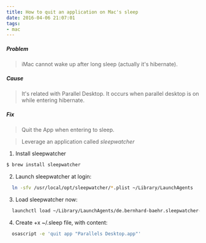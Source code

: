 ```yaml
---
title: How to quit an application on Mac's sleep
date: 2016-04-06 21:07:01
tags:
- mac
---
```


##### Problem
> iMac cannot wake up after long sleep (actually it's hibernate).

##### Cause
> It's related with Parallel Desktop.
> It occurs when parallel desktop is on while entering hibernate.

##### Fix
> Quit the App when entering to sleep.

> Leverage an application called *sleepwatcher*


1. Install sleepwatcher
``` bash
$ brew install sleepwatcher
```

2. Launch sleepwatcher at login:
``` bash
  ln -sfv /usr/local/opt/sleepwatcher/*.plist ~/Library/LaunchAgents
```

3. Load sleepwatcher now:
``` bash
  launchctl load ~/Library/LaunchAgents/de.bernhard-baehr.sleepwatcher-20compatibility-localuser.plist
```

4. Create +x ~/.sleep file, with content:
``` bash
  osascript -e 'quit app "Parallels Desktop.app"'                                                       
```
